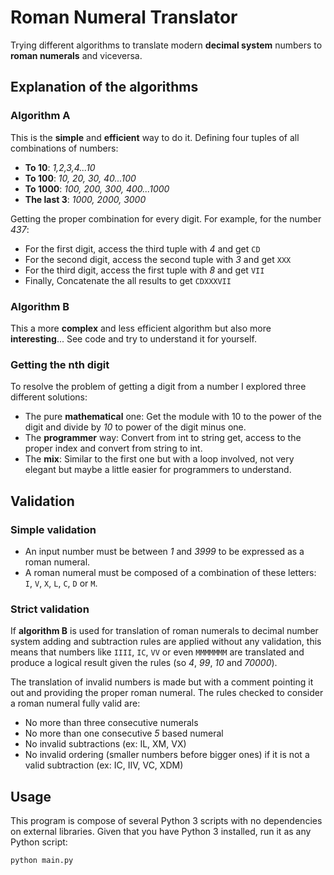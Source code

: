 # Roman Numeral Translator
Trying different algorithms to translate modern **decimal system** numbers to **roman numerals** and viceversa.
## Explanation of the algorithms
### Algorithm A
This is the **simple** and **efficient** way to do it. Defining four tuples of all combinations of numbers:
- **To 10**: *1,2,3,4...10*
- **To 100**: *10, 20, 30, 40...100*
- **To 1000**: *100, 200, 300, 400...1000*
- **The last 3**: *1000, 2000, 3000*

Getting the proper combination for every digit. For example, for the number *437*:
- For the first digit, access the third tuple with *4* and get `CD`
- For the second digit, access the second tuple with *3* and get `XXX`
- For the third digit, access the first tuple with *8* and get `VII`
- Finally, Concatenate the all results to get `CDXXXVII`

### Algorithm B
This a more **complex** and less efficient algorithm but also more **interesting**... See code and try to understand it for yourself.

### Getting the nth digit
To resolve the problem of getting a digit from a number I explored three different solutions: 
- The pure **mathematical** one: Get the module with 10 to the power of the digit and divide by *10* to power of the digit minus one.
- The **programmer** way: Convert from int to string get, access to the proper index and convert from string to int.
- The **mix**: Similar to the first one but with a loop involved, not very elegant but maybe a little easier for programmers to understand.

## Validation
### Simple validation
- An input number must be between *1* and *3999* to be expressed as a roman numeral.
- A roman numeral must be composed of a combination of these letters: `I`, `V`, `X`, `L`, `C`, `D` or `M`.

### Strict validation
If **algorithm B** is used for translation of roman numerals to decimal number system adding and subtraction rules are applied without any validation, this means that numbers like `IIII`, `IC`, `VV` or even `MMMMMMM` are translated and produce a logical result given the rules (so *4*, *99*, *10* and *70000*).

The translation of invalid numbers is made but with a comment pointing it out and providing the proper roman numeral. The rules checked to consider a roman numeral fully valid are:
- No more than three consecutive numerals
- No more than one consecutive *5* based numeral
- No invalid subtractions (ex: IL, XM, VX)
- No invalid ordering (smaller numbers before bigger ones) if it is not a valid subtraction (ex: IC, IIV, VC, XDM)

## Usage
This program is compose of several Python 3 scripts with no dependencies on external libraries. 
Given that you have Python 3 installed, run it as any Python script:
```
python main.py
```
